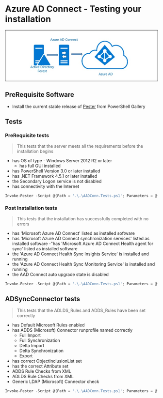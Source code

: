 # Azure AD Connect - Testing your installation
![Pester](./tests/media/upgdirsynctoadconnect01.jpg)

## PreRequisite Software
- Install the current stable release of [Pester](https://www.powershellgallery.com/packages/Pester) from PowerShell Gallery

## Tests
 
### PreRequisite tests
> This tests that the server meets all the requirements before the installation begins
- has OS of type - Windows Server 2012 R2 or later
  - has full GUI installed
- has PowerShell Version 3.0 or later installed
- has .NET Framework 4.5.1 or later installed
- the Secondary Logon service is not disabled
- has connectivity with the Internet

```powershell
Invoke-Pester -Script @{Path = '.\.\AADConn.Tests.ps1'; Parameters = @{skip = $True;Mode = 'Primary'}} -Tag PreReqs
```

### Post Installation tests
> This tests that the installation has successfully completed with no errors
- has 'Microsoft Azure AD Connect' listed as installed software
- has 'Microsoft Azure AD Connect synchronization services' listed as installed software
-"has 'Microsoft Azure AD Connect Health agent for sync' listed as installed software
- the 'Azure AD Connect Health Sync Insights Service' is installed and running
- the 'Azure AD Connect Health Sync Monitoring Service' is installed and running
- the AAD Connect auto upgrade state is disabled
```Powershell
Invoke-Pester -Script @{Path = '.\.\AADConn.Tests.ps1'; Parameters = @{skip = $True;Mode = 'Primary'}} -Tag Initial, Install
```

## ADSyncConnector tests
> This tests that the ADLDS_Rules and ADDS_Rules have been set correctly
- has Default Microsoft Rules enabled
- has ADDS (Microsoft) Connector runprofile named correctly
  - Full Import
  - Full Synchronization
  - Delta Import
  - Delta Synchronization
  - Export
- has correct ObjectInclusionList set
- has the correct Attribute set
- ADDS Rule Checks from XML
- ADLDS Rule Checks from XML
- Generic LDAP (Microsoft) Connector check
```Powershell
Invoke-Pester -Script @{Path = '.\.\AADConn.Tests.ps1'; Parameters = @{skip = $True;Mode = 'Primary'}} -Tag ADSync
```
